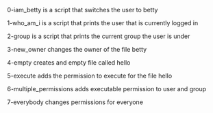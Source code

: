 0-iam_betty is a script that switches the user to betty

1-who_am_i is a script that prints the user that is currently logged in

2-group is a script that prints the current group the user is under

3-new_owner changes the owner of the file betty

4-empty creates and empty file called hello

5-execute adds the permission to execute for the file hello

6-multiple_permissions adds executable permission to user and group

7-everybody changes permissions for everyone 
